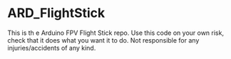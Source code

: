 # ARD_FlightStick
This is th e Arduino FPV Flight Stick repo.
Use this code on your own risk, check that it does what you want it to do.
Not responsible for any injuries/accidents of any kind.
